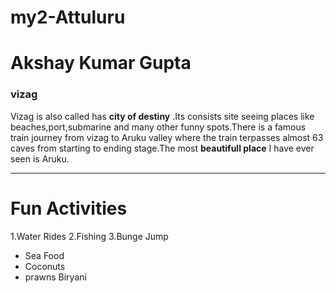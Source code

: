 # my2-Attuluru
# Akshay Kumar Gupta
### vizag
Vizag is also called has **city of destiny** .Its consists site seeing places like beaches,port,submarine and many other funny spots.There is a famous train journey from vizag to Aruku valley where the train terpasses almost 63 caves from starting to ending stage.The most **beautifull place** I have ever seen is Aruku.

---

# Fun Activities
1.Water Rides
2.Fishing
3.Bunge Jump

* Sea Food
* Coconuts
* prawns Biryani


